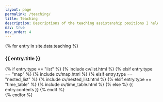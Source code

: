 ```yaml
---
layout: page
permalink: /teaching/
title: Teaching
description: Descriptions of the teaching assistanship positions I held
nav: true
nav_order: 4
---
```


<div class="post">

  <article>
	<div class="cv">
	  {% for entry in site.data.teaching %}
		<div class="card mt-3 p-3">
		  <h3 class="card-title font-weight-medium">{{ entry.title }}</h3>
		  <div>
		  {% if entry.type == "list" %}
			{% include cv/list.html %}
		  {% elsif entry.type == "map" %}
			{% include cv/map.html %}
		  {% elsif entry.type == "nested_list" %}
			{% include cv/nested_list.html %}
		  {% elsif entry.type == "time_table" %}
		   {% include cv/time_table.html %}
		  {% else %}
			{{ entry.contents }}
		  {% endif %}
		  </div>
		</div>
	  {% endfor %}
	  </div>
  </article>

</div>
